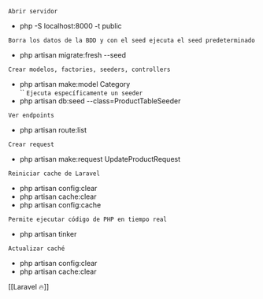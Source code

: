 
`Abrir servidor`
- php -S localhost:8000 -t public      

`Borra los datos de la BDD y con el seed ejecuta el seed predeterminado`
- php artisan migrate:fresh --seed

`Crear modelos, factories, seeders, controllers`
- php artisan make:model Category               
``
`Ejecuta específicamente un seeder`
- php artisan db:seed --class=ProductTableSeeder

`Ver endpoints`
- php artisan route:list

`Crear request`
- php artisan make:request UpdateProductRequest

`Reiniciar cache de Laravel`
- php artisan config:clear
- php artisan cache:clear
- php artisan config:cache

`Permite ejecutar código de PHP en tiempo real`
- php artisan tinker

`Actualizar caché`
- php artisan config:clear
- php artisan cache:clear


[[Laravel 🔥]]

